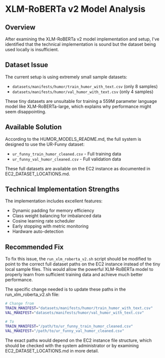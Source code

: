 # XLM-RoBERTa v2 Model Analysis

## Overview
After examining the XLM-RoBERTa v2 model implementation and setup, I've identified that the technical implementation is sound but the dataset being used locally is insufficient.

## Dataset Issue
The current setup is using extremely small sample datasets:
- `datasets/manifests/humor/train_humor_with_text.csv` (only 8 samples)
- `datasets/manifests/humor/val_humor_with_text.csv` (only 4 samples)

These tiny datasets are unsuitable for training a 559M parameter language model like XLM-RoBERTa-large, which explains why performance might seem disappointing.

## Available Solution
According to the HUMOR_MODELS_README.md, the full system is designed to use the UR-Funny dataset:
- `ur_funny_train_humor_cleaned.csv` - Full training data
- `ur_funny_val_humor_cleaned.csv` - Full validation data

These full datasets are available on the EC2 instance as documented in EC2_DATASET_LOCATIONS.md.

## Technical Implementation Strengths
The implementation includes excellent features:
- Dynamic padding for memory efficiency
- Class weight balancing for imbalanced data
- Cosine learning rate scheduler
- Early stopping with metric monitoring
- Hardware auto-detection

## Recommended Fix
To fix this issue, the `run_xlm_roberta_v2.sh` script should be modified to point to the correct full dataset paths on the EC2 instance instead of the tiny local sample files. This would allow the powerful XLM-RoBERTa model to properly learn from sufficient training data and achieve much better performance.

The specific change needed is to update these paths in the run_xlm_roberta_v2.sh file:
```bash
# Change from
TRAIN_MANIFEST="datasets/manifests/humor/train_humor_with_text.csv"
VAL_MANIFEST="datasets/manifests/humor/val_humor_with_text.csv"

# To
TRAIN_MANIFEST="/path/to/ur_funny_train_humor_cleaned.csv"
VAL_MANIFEST="/path/to/ur_funny_val_humor_cleaned.csv"
```

The exact paths would depend on the EC2 instance file structure, which should be checked with the system administrator or by examining EC2_DATASET_LOCATIONS.md in more detail.
